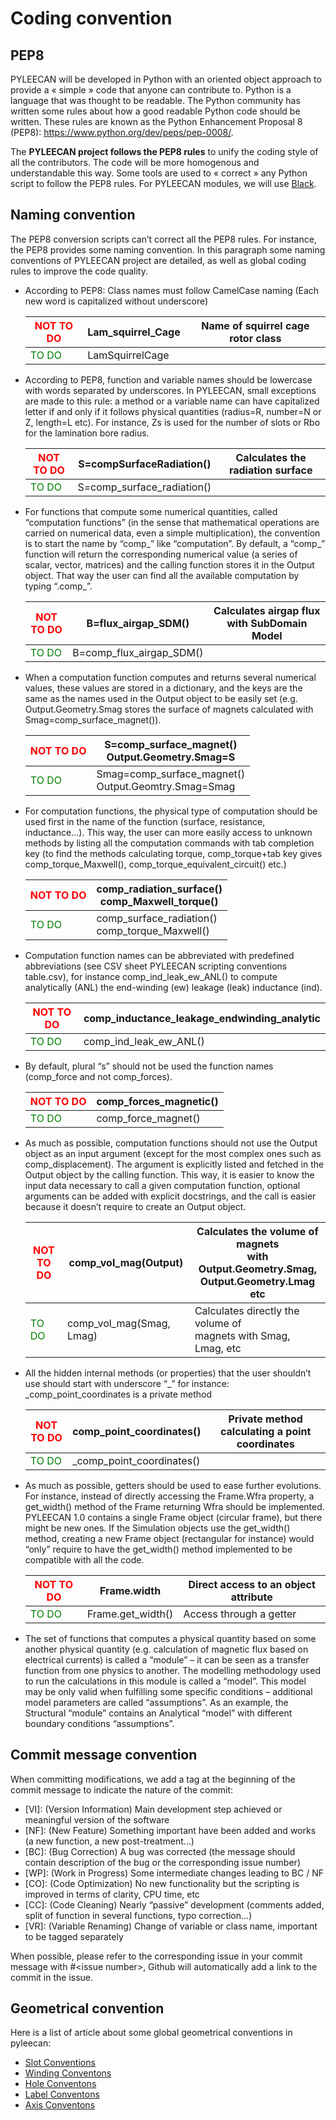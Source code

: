 Coding convention
=================

PEP8
----

PYLEECAN will be developed in Python with an oriented object approach to
provide a « simple » code that anyone can contribute to. Python is a
language that was thought to be readable. The Python community has
written some rules about how a good readable Python code should be
written. These rules are known as the Python Enhancement Proposal 8
(PEP8): <https://www.python.org/dev/peps/pep-0008/>.

The **PYLEECAN project follows the PEP8 rules** to unify the coding
style of all the contributors. The code will be more homogenous and
understandable this way. Some tools are used to « correct » any Python
script to follow the PEP8 rules. For PYLEECAN modules, we will use
[Black](https://black.readthedocs.io/en/stable/).

Naming convention
-----------------

The PEP8 conversion scripts can’t correct all the PEP8 rules. For
instance, the PEP8 provides some naming convention. In this paragraph
some naming conventions of PYLEECAN project are detailed, as well as
global coding rules to improve the code quality.

-   According to PEP8: Class names must follow CamelCase naming (Each
    new word is capitalized without underscore)


    | <span style="color:red">NOT TO DO</span> | Lam_squirrel_Cage | Name of squirrel cage rotor class |
    | ---------------------------------------- | ----------------- | --------------------------------- |
    | <span style="color:green">TO DO</span>   | LamSquirrelCage   |                                   |


-   According to PEP8, function and variable names should be lowercase
    with words separated by underscores. In PYLEECAN, small exceptions
    are made to this rule: a method or a variable name can have
    capitalized letter if and only if it follows physical quantities
    (radius=R, number=N or Z, length=L etc). For instance, Zs is used
    for the number of slots or Rbo for the lamination bore radius.

    
    | <span style="color:red">NOT TO DO</span> | S=compSurfaceRadiation()   | Calculates the radiation surface |
    | ---------------------------------------- | -------------------------- | -------------------------------- |
    | <span style="color:green">TO DO</span>   | S=comp_surface_radiation() |                                  |
    
    
-   For functions that compute some numerical quantities, called
    “computation functions” (in the sense that mathematical operations
    are carried on numerical data, even a simple multiplication), the
    convention is to start the name by “comp_” like “computation”. By
    default, a “comp_” function will return the corresponding numerical
    value (a series of scalar, vector, matrices) and the calling
    function stores it in the Output object. That way the user can find
    all the available computation by typing “.comp_”.


    | <span style="color:red">NOT TO DO</span> | B=flux_airgap_SDM()      | Calculates airgap flux with SubDomain Model |
    | ---------------------------------------- | ------------------------ | ------------------------------------------- |
    | <span style="color:green">TO DO</span>   | B=comp_flux_airgap_SDM() |                                             |

    
-   When a computation function computes and returns several numerical
    values, these values are stored in a dictionary, and the keys are
    the same as the names used in the Output object to be easily set
    (e.g. Output.Geometry.Smag stores the surface of magnets calculated
    with Smag=comp_surface_magnet()).

    
    | <span style="color:red">NOT TO DO</span> | S=comp_surface_magnet() </br>  Output.Geometry.Smag=S     |
    | ---------------------------------------- | --------------------------------------------------------- |
    | <span style="color:green">TO DO</span>   | Smag=comp_surface_magnet() </br> Output.Geomtry.Smag=Smag |

    
-   For computation functions, the physical type of computation should
    be used first in the name of the function (surface, resistance,
    inductance…). This way, the user can more easily access to unknown
    methods by listing all the computation commands with tab completion
    key (to find the methods calculating torque, comp_torque+tab key
    gives comp_torque_Maxwell(), comp_torque_equivalent_circuit()
    etc.)

    
    | <span style="color:red">NOT TO DO</span> | comp_radiation_surface() </br> comp_Maxwell_torque() |
    | ---------------------------------------- | ---------------------------------------------------- |
    | <span style="color:green">TO DO</span>   | comp_surface_radiation() </br> comp_torque_Maxwell() |
    
    
-   Computation function names can be abbreviated with predefined
    abbreviations (see CSV sheet PYLEECAN scripting conventions
    table.csv), for instance comp_ind_leak_ew_ANL() to compute
    analytically (ANL) the end-winding (ew) leakage (leak) inductance
    (ind).

    
    | <span style="color:red">NOT TO DO</span> | comp_inductance_leakage_endwinding_analytic |
    | ---------------------------------------- | ------------------------------------------- |
    | <span style="color:green">TO DO</span>   | comp_ind_leak_ew_ANL()                      |
    
    
-   By default, plural “s” should not be used the function names
    (comp_force and not comp_forces).

    
    | <span style="color:red">NOT TO DO</span> | comp_forces_magnetic() |
    | ---------------------------------------- | ---------------------- |
    | <span style="color:green">TO DO</span>   | comp_force_magnet()    |
    
    
-   As much as possible, computation functions should not use the Output
    object as an input argument (except for the most complex ones such
    as comp_displacement). The argument is explicitly listed and
    fetched in the Output object by the calling function. This way, it
    is easier to know the input data necessary to call a given
    computation function, optional arguments can be added with explicit
    docstrings, and the call is easier because it doesn’t require to
    create an Output object.


    | <span style="color:red">NOT TO DO</span> | comp_vol_mag(Output)     | Calculates the volume of magnets </br> with  Output.Geometry.Smag, </br> Output.Geometry.Lmag etc |
    | ---------------------------------------- | ------------------------ | ------------------------------------------------------------------------------------------------- |
    | <span style="color:green">TO DO</span>   | comp_vol_mag(Smag, Lmag) | Calculates directly the volume of </br> magnets with Smag, Lmag, etc                              |

    
-   All the hidden internal methods (or properties) that the user
    shouldn’t use should start with underscore “_” for instance:
    _comp_point_coordinates is a private method

    
    | <span style="color:red">NOT TO DO</span> | comp_point_coordinates()  | Private method calculating a point coordinates |
    | ---------------------------------------- | ------------------------- | ---------------------------------------------- |
    | <span style="color:green">TO DO</span>   | _comp_point_coordinates() |                                                |

    
-   As much as possible, getters should be used to ease further
    evolutions. For instance, instead of directly accessing the
    Frame.Wfra property, a get_width() method of the Frame returning
    Wfra should be implemented. PYLEECAN 1.0 contains a single Frame
    object (circular frame), but there might be new ones. If the
    Simulation objects use the get_width() method, creating a new Frame
    object (rectangular for instance) would “only” require to have the
    get_width() method implemented to be compatible with all the code.


    | <span style="color:red">NOT TO DO</span> | Frame.width       | Direct access to an object attribute |
    | ---------------------------------------- | ----------------- | ------------------------------------ |
    | <span style="color:green">TO DO</span>   | Frame.get_width() | Access through a getter              |


    
-   The set of functions that computes a physical quantity based on some
    another physical quantity (e.g. calculation of magnetic flux based
    on electrical currents) is called a “module” – it can be seen as a
    transfer function from one physics to another. The modelling
    methodology used to run the calculations in this module is called a
    “model”. This model may be only valid when fulfilling some specific
    conditions – additional model parameters are called “assumptions”.
    As an example, the Structural “module” contains an Analytical
    “model” with different boundary conditions “assumptions”.

Commit message convention
-------------------------

When committing modifications, we add a tag at the beginning of the
commit message to indicate the nature of the commit:

-   [VI]: (Version Information) Main development step achieved or
    meaningful version of the software
-   [NF]: (New Feature) Something important have been added and works (a
    new function, a new post-treatment…)
-   [BC]: (Bug Correction) A bug was corrected (the message should
    contain description of the bug or the corresponding issue number)
-   [WP]: (Work in Progress) Some intermediate changes leading to BC /
    NF
-   [CO]: (Code Optimization) No new functionality but the scripting is
    improved in terms of clarity, CPU time, etc
-   [CC]: (Code Cleaning) Nearly “passive” development (comments added,
    split of function in several functions, typo correction...)
-   [VR]: (Variable Renaming) Change of variable or class name,
    important to be tagged separately

When possible, please refer to the corresponding issue in your commit
message with #\<issue number>, Github will automatically add a link to
the commit in the issue.

Geometrical convention
----------------------

Here is a list of article about some global geometrical conventions in
pyleecan:

* [Slot Conventions](slot.convention.md)
* [Winding Conventons](winding.convention.md)
* [Hole Conventons](hole.convention.md)
* [Label Conventons](label.convention.md)
* [Axis Conventons](axis.convention.md)
